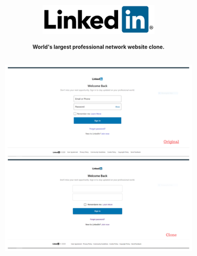 <h1 align="center">
	<img
		width="300"
		alt="LinkedIn logo"
		src="src/Image/header_logo.png">
</h1>                                                              

<h4 align="center">World's largest professional network website clone.</h4>

<h1 align="center">
	<img
     width= "800px"
		alt="Collab Image"
		src="src/Image/linkedIn_SignIn.jpg">
</h1>  
